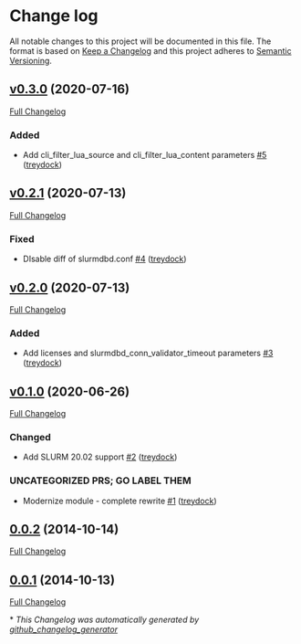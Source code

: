 # Change log

All notable changes to this project will be documented in this file. The format is based on [Keep a Changelog](http://keepachangelog.com/en/1.0.0/) and this project adheres to [Semantic Versioning](http://semver.org).

## [v0.3.0](https://github.com/treydock/puppet-slurm/tree/v0.3.0) (2020-07-16)

[Full Changelog](https://github.com/treydock/puppet-slurm/compare/v0.2.1...v0.3.0)

### Added

- Add cli\_filter\_lua\_source and cli\_filter\_lua\_content parameters [\#5](https://github.com/treydock/puppet-slurm/pull/5) ([treydock](https://github.com/treydock))

## [v0.2.1](https://github.com/treydock/puppet-slurm/tree/v0.2.1) (2020-07-13)

[Full Changelog](https://github.com/treydock/puppet-slurm/compare/v0.2.0...v0.2.1)

### Fixed

- DIsable diff of slurmdbd.conf [\#4](https://github.com/treydock/puppet-slurm/pull/4) ([treydock](https://github.com/treydock))

## [v0.2.0](https://github.com/treydock/puppet-slurm/tree/v0.2.0) (2020-07-13)

[Full Changelog](https://github.com/treydock/puppet-slurm/compare/v0.1.0...v0.2.0)

### Added

- Add licenses and slurmdbd\_conn\_validator\_timeout parameters [\#3](https://github.com/treydock/puppet-slurm/pull/3) ([treydock](https://github.com/treydock))

## [v0.1.0](https://github.com/treydock/puppet-slurm/tree/v0.1.0) (2020-06-26)

[Full Changelog](https://github.com/treydock/puppet-slurm/compare/0.0.2...v0.1.0)

### Changed

- Add SLURM 20.02 support [\#2](https://github.com/treydock/puppet-slurm/pull/2) ([treydock](https://github.com/treydock))

### UNCATEGORIZED PRS; GO LABEL THEM

- Modernize module - complete rewrite [\#1](https://github.com/treydock/puppet-slurm/pull/1) ([treydock](https://github.com/treydock))

## [0.0.2](https://github.com/treydock/puppet-slurm/tree/0.0.2) (2014-10-14)

[Full Changelog](https://github.com/treydock/puppet-slurm/compare/0.0.1...0.0.2)

## [0.0.1](https://github.com/treydock/puppet-slurm/tree/0.0.1) (2014-10-13)

[Full Changelog](https://github.com/treydock/puppet-slurm/compare/131755fbf1fae5393792afe181ee909205307bcf...0.0.1)



\* *This Changelog was automatically generated by [github_changelog_generator](https://github.com/skywinder/Github-Changelog-Generator)*
